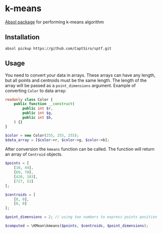 # k-means

[Absol package](https://github.com/CaptSiro/absol) for performing k-means algorithm

## Installation

```shell
absol pickup https://github.com/CaptSiro/sptf.git
```

## Usage

You need to convert your data in arrays. These arrays can have any length, but all points and centroids must be the
same length. The length of the array will be passed as a `point_dimensions` argument. Example of converting `Color` to data array:

```php
readonly class Color {
    public function __construct(
        public int $r,
        public int $g,
        public int $b,
    ) {}
}

$color = new Color(255, 255, 255);
$data_array = [$color->r, $color->g, $color->b];
```

After conversion the `kmeans` function can be called. The function will return an array of `Centroid` objects.

```php
$points = [
    [10, 44],
    [69, 70],
    [420, 103],
    [727, 53]
];

$centroids = [
    [0, 0],
    [0, 0]
];

$point_dimensions = 2; // using two numbers to express points position

$computed = \KMean\kmeans($points, $centroids, $point_dimensions);
```